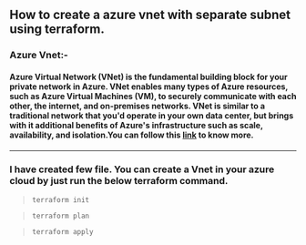 ## How to create a azure vnet with separate subnet using terraform.

### Azure Vnet:-

#### Azure Virtual Network (VNet) is the fundamental building block for your private network in Azure. VNet enables many types of Azure resources, such as Azure Virtual Machines (VM), to securely communicate with each other, the internet, and on-premises networks. VNet is similar to a traditional network that you'd operate in your own data center, but brings with it additional benefits of Azure's infrastructure such as scale, availability, and isolation.You can follow this <a href="https://learn.microsoft.com/en-us/azure/virtual-network/virtual-networks-overview" target="_blank">link</a> to know more.
---

### I have created few file. You can create a Vnet in your azure cloud by just run the below terraform command.

> ```terraform init ```

> ```terraform plan```

> ```terraform apply```